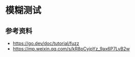 # 模糊测试

## 参考资料
 - https://go.dev/doc/tutorial/fuzz
 - https://mp.weixin.qq.com/s/kR8pCyjpYz_9ax6P7LyB2w